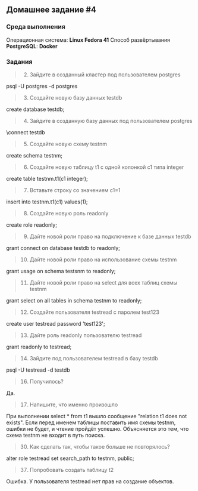 ## Домашнее задание #4

### Среда выполнения

Операционная система:  **Linux Fedora 41**
Способ развёртывания **PostgreSQL**: **Docker**

### Задания 

> 2. Зайдите в созданный кластер под пользователем postgres

psql -U postgres -d postgres

> 3. Создайте новую базу данных testdb

create database testdb;

> 4. Зайдите в созданную базу данных под пользователем postgres

\connect testdb

> 5. Создайте новую схему testnm

create schema testnm;

> 6. Создайте новую таблицу t1 с одной колонкой c1 типа integer

create table testnm.t1(c1 integer);

> 7. Вставьте строку со значением c1=1

insert into testnm.t1(c1) values(1);

> 8. Создайте новую роль readonly

create role readonly;

> 9. Дайте новой роли право на подключение к базе данных testdb

grant connect on database testdb to readonly;

> 10. Дайте новой роли право на использование схемы testnm

grant usage on schema testsnm to readonly;

> 11. Дайте новой роли право на select для всех таблиц схемы testnm

grant select on all tables in schema testnm to readonly;

> 12. Создайте пользователя testread с паролем test123

create user testread password 'test123';

> 13. Дайте роль readonly пользователю testread

grant readonly to testread;

> 14. Зайдите под пользователем testread в базу testdb

psql -U testread -d testdb

> 16. Получилось?

Да.

> 17. Напишите, что именно произошло

При выполнении select * from t1 вышло сообщение "relation t1 does not exists". Если перед именем таблицы поставить имя схемы testnm, ошибки не будет, и чтение пройдёт успешно. Объясняется это тем, что схема testnm не входит в путь поиска.

> 30. Как сделать так, чтобы такое больше не повторялось?

alter role testread set search_path to testnm, public;

> 37. Попробовать создать таблицу t2

Ошибка. У пользователя testread нет прав на создание объектов.

